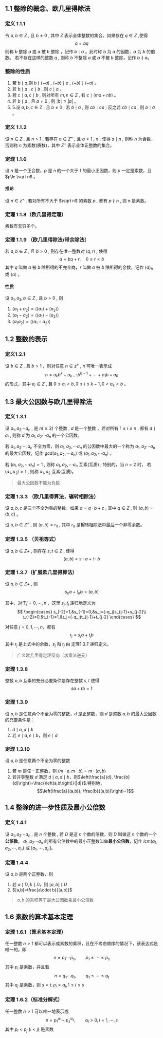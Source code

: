 ## 1.1 整除的概念、欧几里得除法

### 定义 1.1.1

令 $a,b\in Z$ , 且 $b\ne 0$ , 其中 $Z$ 表示全体整数的集合，如果存在 $q\in Z$ ,使得
$$a=bq$$
则称 $b$ 整除 $a$ 或 $a$ 被 $b$ 整除 ，记作 $b\mid a$ 。此时称 $b$ 为 $a$ 的因数，$a$ 为 $b$ 的倍数。
若不存在这样的整数 $q$ , 则称 $b$ 不整除 $a$ 或 $a$ 不被 $b$ 整除，记作 $b\nmid a$。


### 整除的性质

1. 若 $b\mid a$,则 $b\mid (-a)$ , $(-b)\mid a$ , $(-b)\mid (-a)$ 。
2. 若 $b\mid a$ , $c\mid b$ , 则 $c\mid a$ 。
3. 若 $c\mid a,c\mid b$ , 则对所有 $m,n\in Z$ , 有 $c\mid (ma + nb)$ 。
4. 若 $b\mid a$ , 且 $a≠0$ , 则 $\lvert b\rvert \le \lvert a\rvert$ 。
5. 5.设 $a,b,c\in Z$ , 且 $b\ne 0$ , 若 $b\mid a$ , 则 $cb\mid ca$ ; 反之若 $cb\mid ca$ , 则 $b\mid a$ 。


### 定义 1.1.2

设 $n\in Z$ , 且 $n>1$ , 若存在 $a\in Z^+$ , 且 $a≠1$ , $n$ , 使得 $a\mid n$ , 则称 $n$ 为合数，否则称 $n$ 为素数(质数)，其中 $Z^+$ 表示全体正整数的集合。


### 定理 1.1.6

设 $n$ 是一个正合数，$p$ 是 $n$ 的一个大于 1 的最小正因数，则 $p$ 一定是素数，且 $p\le \sqrt n$ 。

#### 推论

设 $n\in z^+$ , 若对所有不大于 $\sqrt n$ 的素数 $p$ , 都有 $p\nmid n$ , 则 $n$ 是素数。


### 定理 1.1.8（欧几里得定理）

素数有无穷多个。


### 定理 1.1.9 （欧几里得除法/带余除法）

若 $a,b\in Z$ , 且 $b>0$ , 则存在唯一整数对 $(q,r)$ , 使得
$$a=bq+r,\quad 0\le r<b$$
其中 $q$ 叫做 $a$ 被 $b$ 除所得的不完全商，$r$ 叫做 $a$ 被 $b$ 除所得的余数，记作 $\langle a\rangle _b$ 或 $\langle a\rangle$ 。


#### 性质

设 $a_1,a_2,b\in Z$ , 且 $b > 0$ , 则
1. $\langle a_1+a_2\rangle=\langle \langle a_1\rangle+\langle a_2\rangle \rangle$
2. $\langle a_1-a_2\rangle=\langle \langle a_1\rangle-\langle a_2\rangle \rangle$
3. $\langle a_1a_2\rangle=\langle\langle a_1+a_2\rangle \rangle$


## 1.2 整数的表示

### 定义1.2.1

设 $b\in Z$ , 且 $b>1$ ，则对任意 $n\in z^+$ , $n$ 可唯一表示成
$$n = a_kb^k+a_{k-1}b^{k-1}+\cdots+a_1b+a_0$$
的形式，其中 $a_i\in Z$ , 且 $0\le a_i<b,0\le i\le k-1,0<a_k<b$ 。


## 1.3 最大公因数与欧几里得除法

### 定义 1.3.1

设 $a_1,a_2\cdots a_n$ , 是 $n(≥2)$ 个整数 , $d$ 是一个整数 ，若对所有 $1\le i\le n$ , 都有 $d\mid a_i$ , 则称 $d$ 为 $a_1,a_2\cdots a_n$ 的一个公因数。

若 $a_1,a_2\cdots,a_n$ 不全为零，则 $a_1,a_2,\cdots a_n$ 的公因数中最大的一个称为 $a_1, a_2\cdots a_n$ 的最大公因数，记作 $gcd(a_1,a_2,\cdots a_n)$ 或 $(a_1,a_2,\cdots a_n)$ 。

若 $(a_1,a_2,\cdots a_n)=1$ , 则称 $a_1,a_2,\cdots a_n$ 互素(互质) ; 特别的，当 $n=2$ 时，
若 $(a_1,a_2)=1$ , 则称 $a_1,a_2$ 互素(互质)。
> 最大公因数不能为负数


### 定理 1.3.3 （欧几里得算法，辗转相除法）

设 $a, b,c$ 是三个不全为零的整数，如果 $a = q\cdot b +c$ , 其中 $q\in Z$ , 则 $(a,b)= (b,c)$ 。

设 $a,b\in Z^+$ , 则 $(a,b)=r_n$ , 其中 $r_n$ 是辗转相除法中最后一个非零余数。


### 定理 1.3.5 （贝祖等式）

设 $a,b\in Z+$ , 则存在 $s,t\in Z$ , 使得
$$(a,b)=s\cdot a + t\cdot b$$


### 定理 1.3.7（扩展欧几里得算法）

设 $a,b\in Z+$ , 则
$$s_na+ t_nb= (a,b)$$

其中，对于$j = 0,\cdots,n$ ，这里 $s_j,t_j$ 递归地定义为
$$
\begin{cases}
s_{-2}=1,&s_{-1}=0,&s_j=(-q_j)s_{j-1}+s_{j-2}\\
t_{-2}=0,&t_{-1}=1,&t_j=(-q_j)t_{j-1}+t_{j-2}
\end{cases}
$$

对任意 $j=0,1,\cdots,n$，都有
$$r_j= s_ja+t_jb$$
其中 $r_j$ 是上式中的余数，$s_j$ 和 $t_j$ 由 定理1.3.7 递归定义。
> 广义欧几里得定理反向（求乘法逆元）


### 定理 1.3.8

整数 $a,b$ 互素的充分必要条件是存在整数 $s,t$ 使得
$$sa+tb=1$$


### 定理 1.3.9

设 $a,b$ 是任意两个不全为零的整数，$d$ 是正整数，则 $d$ 是整数 $a,b$ 的最大公因数的充要条件是：
1. $d\mid a,d\mid b$
2. 若 $e\mid a,e\mid b$，则 $e\mid d$


### 定理 1.3.10

设 $a,b$ 是任意两个不全为零的整数
1. 若 $m$ 是任一正整数，则 $(m\cdot a,m\cdot b)=m\cdot(a,b)$
2. 若非零整数 $d$ 满足 $d\mid a,d\mid b$，则$\left(\frac{a}{d}, \frac{b}{d}\right)=\frac{\left(a,b\right)}{|d|}$.特别地，
$$\left(\frac{a}{(a,b)}, \frac{b}{(a,b)}\right)=1$$



## 1.4 整除的进一步性质及最小公倍数

### 定义 1.4.1

设 $a_1,a_2\cdots a_n$ , 是 $n$ 个整数 , 若 $D$ 是这 $n$ 个数的倍数，则 $D$ 叫做这 $n$ 个数的一个**公倍数**。 $a_1,a_2\cdots a_n$ 的所有公倍数中的最小正整数叫做**最小公倍数**，记作 $lcm(a_1,a_2,\cdots,a_n)$ 或 $\left[a_1,\cdots,a_n\right]$。


### 定理 1.4.4

设 $a,b$ 是两个正整数，则
1. 若 $a\mid D,b\mid D$，则 $\left[a,b\right]\mid D$
2. $[a,b]=\frac{a\cdot b}{(a,b)}$ 
> $a,b$ 的乘积等于最大公因数乘最小公倍数



## 1.6 素数的算术基本定理

### 定理 1.6.1（**算术基本定理**）

任一整数 $n>1$ 都可以表示成素数的乘积，且在不考虑顺序的情况下，该表达式是唯一的，即
$$n=p_1\cdots p_s,\qquad p_1\le \cdots \le p_s$$
其中 $p_i$ 是素数，并且若
$$n=q_1\cdots q_t,\qquad q_1\le \cdots \le q_t$$
其中 $q_j$ 是素数，则 $s=t,p_i=q_j,1\le i\le s$


### 定理 1.6.2（标准分解式）

任一整数 $n>1$ 可以唯一地表示成
$$n=p_1^{\alpha_1}\cdots p_s^{\alpha_s},\qquad \alpha_i>0,i=1,\cdots,s$$
其中 $p_i<p_j\ (i<j)$ 是素数
